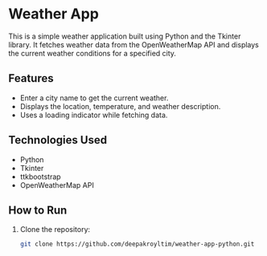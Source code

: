 # Weather App

This is a simple weather application built using Python and the Tkinter library. It fetches weather data from the OpenWeatherMap API and displays the current weather conditions for a specified city.

## Features

- Enter a city name to get the current weather.
- Displays the location, temperature, and weather description.
- Uses a loading indicator while fetching data.

## Technologies Used

- Python
- Tkinter
- ttkbootstrap
- OpenWeatherMap API

## How to Run

1. Clone the repository:
   ```sh
   git clone https://github.com/deepakroyltim/weather-app-python.git
   ```
